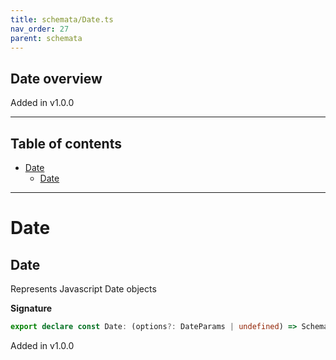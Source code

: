 ```yaml
---
title: schemata/Date.ts
nav_order: 27
parent: schemata
---
```


## Date overview

Added in v1.0.0

---

<h2 class="text-delta">Table of contents</h2>

- [Date](#date)
  - [Date](#date-1)

---

# Date

## Date

Represents Javascript Date objects

**Signature**

```ts
export declare const Date: (options?: DateParams | undefined) => Schema<SafeDate>
```

Added in v1.0.0
